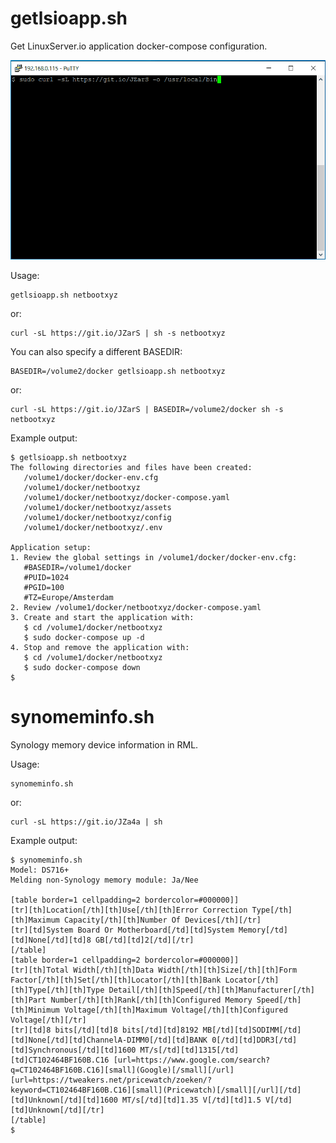 # getlsioapp.sh

Get LinuxServer.io application docker-compose configuration.

![](https://github.com/technorabilia/scripts/blob/main/images/getlsioapp.gif)

Usage:

```
getlsioapp.sh netbootxyz
```

or:

```
curl -sL https://git.io/JZarS | sh -s netbootxyz
```

You can also specify a different BASEDIR:

```
BASEDIR=/volume2/docker getlsioapp.sh netbootxyz
```

or:

```
curl -sL https://git.io/JZarS | BASEDIR=/volume2/docker sh -s netbootxyz
```

Example output:

```
$ getlsioapp.sh netbootxyz
The following directories and files have been created:
   /volume1/docker/docker-env.cfg
   /volume1/docker/netbootxyz
   /volume1/docker/netbootxyz/docker-compose.yaml
   /volume1/docker/netbootxyz/assets
   /volume1/docker/netbootxyz/config
   /volume1/docker/netbootxyz/.env

Application setup:
1. Review the global settings in /volume1/docker/docker-env.cfg:
   #BASEDIR=/volume1/docker
   #PUID=1024
   #PGID=100
   #TZ=Europe/Amsterdam
2. Review /volume1/docker/netbootxyz/docker-compose.yaml
3. Create and start the application with:
   $ cd /volume1/docker/netbootxyz
   $ sudo docker-compose up -d
4. Stop and remove the application with:
   $ cd /volume1/docker/netbootxyz
   $ sudo docker-compose down
$
```

# synomeminfo.sh

Synology memory device information in RML.

Usage:

```
synomeminfo.sh
```

or:

```
curl -sL https://git.io/JZa4a | sh
```

Example output:

```
$ synomeminfo.sh
Model: DS716+
Melding non-Synology memory module: Ja/Nee

[table border=1 cellpadding=2 bordercolor=#000000]]
[tr][th]Location[/th][th]Use[/th][th]Error Correction Type[/th][th]Maximum Capacity[/th][th]Number Of Devices[/th][/tr]
[tr][td]System Board Or Motherboard[/td][td]System Memory[/td][td]None[/td][td]8 GB[/td][td]2[/td][/tr]
[/table]
[table border=1 cellpadding=2 bordercolor=#000000]]
[tr][th]Total Width[/th][th]Data Width[/th][th]Size[/th][th]Form Factor[/th][th]Set[/th][th]Locator[/th][th]Bank Locator[/th][th]Type[/th][th]Type Detail[/th][th]Speed[/th][th]Manufacturer[/th][th]Part Number[/th][th]Rank[/th][th]Configured Memory Speed[/th][th]Minimum Voltage[/th][th]Maximum Voltage[/th][th]Configured Voltage[/th][/tr]
[tr][td]8 bits[/td][td]8 bits[/td][td]8192 MB[/td][td]SODIMM[/td][td]None[/td][td]ChannelA-DIMM0[/td][td]BANK 0[/td][td]DDR3[/td][td]Synchronous[/td][td]1600 MT/s[/td][td]1315[/td][td]CT102464BF160B.C16 [url=https://www.google.com/search?q=CT102464BF160B.C16][small](Google)[/small][/url] [url=https://tweakers.net/pricewatch/zoeken/?keyword=CT102464BF160B.C16][small](Pricewatch)[/small][/url][/td][td]Unknown[/td][td]1600 MT/s[/td][td]1.35 V[/td][td]1.5 V[/td][td]Unknown[/td][/tr]
[/table]
$
```
